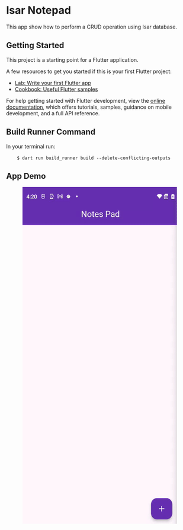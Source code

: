 # Isar Notepad

This app show how to perform a CRUD operation using Isar database.

## Getting Started

This project is a starting point for a Flutter application.

A few resources to get you started if this is your first Flutter project:

- [Lab: Write your first Flutter app](https://docs.flutter.dev/get-started/codelab)
- [Cookbook: Useful Flutter samples](https://docs.flutter.dev/cookbook)

For help getting started with Flutter development, view the
[online documentation](https://docs.flutter.dev/), which offers tutorials,
samples, guidance on mobile development, and a full API reference.

## Build Runner Command

In your terminal run:

```shell
    $ dart run build_runner build --delete-conflicting-outputs
```

## App Demo

<p align="center"><img src="demo/demo.gif"></p>
